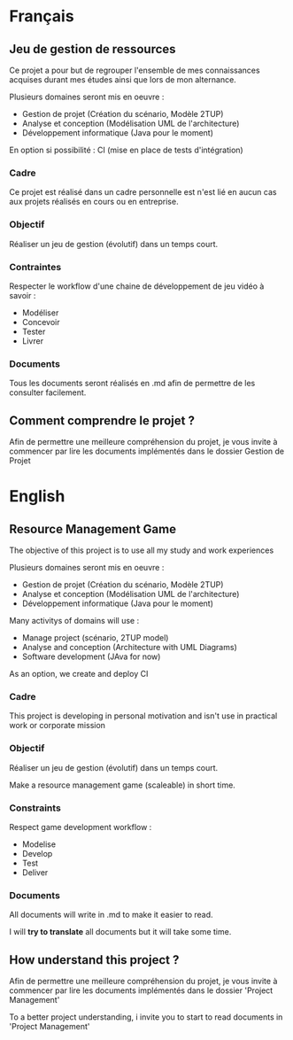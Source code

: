 # Français
## Jeu de gestion de ressources

Ce projet a pour but de regrouper l'ensemble de mes connaissances acquises durant mes études ainsi que lors de mon alternance.

Plusieurs domaines seront mis en oeuvre :
 - Gestion de projet (Création du scénario, Modèle 2TUP)
 - Analyse et conception (Modélisation UML de l'architecture)
 - Développement informatique (Java pour le moment)

En option si possibilité : CI (mise en place de tests d'intégration)


### Cadre

Ce projet est réalisé dans un cadre personnelle est n'est lié en aucun cas aux projets réalisés en cours ou en entreprise.

### Objectif

Réaliser un jeu de gestion (évolutif) dans un temps court.

### Contraintes 

Respecter le workflow d'une chaine de développement de jeu vidéo à savoir :
 - Modéliser
 - Concevoir
 - Tester
 - Livrer

### Documents

Tous les documents seront réalisés en .md afin de permettre de les consulter facilement.

## Comment comprendre le projet ? 

Afin de permettre une meilleure compréhension du projet, je vous invite à commencer par lire les documents implémentés dans le dossier Gestion de Projet

# English
## Resource Management Game 

The objective of this project is to use all my study and work experiences 

Plusieurs domaines seront mis en oeuvre :
- Gestion de projet (Création du scénario, Modèle 2TUP)
- Analyse et conception (Modélisation UML de l'architecture)
- Développement informatique (Java pour le moment)


Many activitys of domains will use :
 - Manage project (scénario, 2TUP model)
 - Analyse and conception (Architecture with UML Diagrams)
 - Software development (JAva for now)

As an option, we create and deploy CI


### Cadre

This project is developing in personal motivation and isn't use in practical work or corporate mission 

### Objectif

Réaliser un jeu de gestion (évolutif) dans un temps court.

Make a resource management game (scaleable) in short time.

### Constraints

Respect game development workflow :
- Modelise
- Develop
- Test
- Deliver

### Documents

All documents will write in .md to make it easier to read.

I will **try to translate** all documents but it will take some time.

## How understand this project ?

Afin de permettre une meilleure compréhension du projet, je vous invite à commencer par lire les documents implémentés dans le dossier 'Project Management'

To a better project understanding, i invite you to start to read documents in 'Project Management'